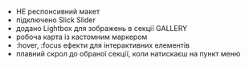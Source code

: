 * НЕ респонсивний макет
* підключено Slick Slider
* додано Lightbox для зображень в секції GALLERY
* робоча карта із кастомним маркером
* :hover, :focus ефекти для інтерактивних елементів
* плавний скрол до обраної секції, коли натискаєш на пункт меню

